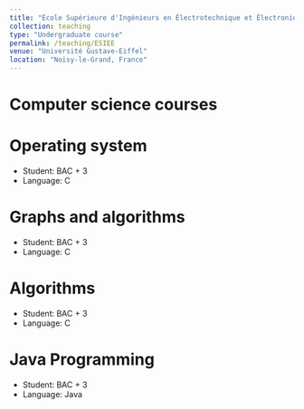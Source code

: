 ```yaml
---
title: "École Supérieure d'Ingénieurs en Électrotechnique et Électronique (ESIEE)"
collection: teaching
type: "Undergraduate course"
permalink: /teaching/ESIEE
venue: "Université Gustave-Eiffel"
location: "Noisy-le-Grand, France"
---
```


Computer science courses
======

Operating system
======

* Student: BAC + 3
* Language: C

Graphs and algorithms
======

* Student: BAC + 3
* Language: C

Algorithms
======

* Student: BAC + 3
* Language: C

Java Programming
======

* Student: BAC + 3
* Language: Java
